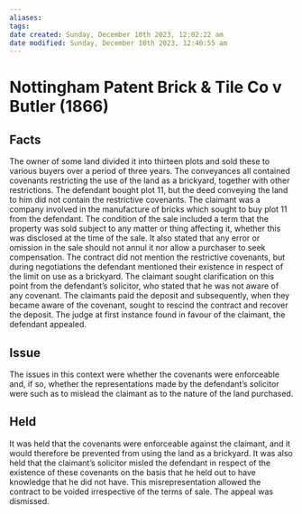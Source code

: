 ```yaml
---
aliases: 
tags: 
date created: Sunday, December 10th 2023, 12:02:22 am
date modified: Sunday, December 10th 2023, 12:40:55 am
---
```


# Nottingham Patent Brick & Tile Co v Butler (1866)

## Facts

The owner of some land divided it into thirteen plots and sold these to various buyers over a period of three years. The conveyances all contained covenants restricting the use of the land as a brickyard, together with other restrictions. The defendant bought plot 11, but the deed conveying the land to him did not contain the restrictive covenants. The claimant was a company involved in the manufacture of bricks which sought to buy plot 11 from the defendant. The condition of the sale included a term that the property was sold subject to any matter or thing affecting it, whether this was disclosed at the time of the sale. It also stated that any error or omission in the sale should not annul it nor allow a purchaser to seek compensation. The contract did not mention the restrictive covenants, but during negotiations the defendant mentioned their existence in respect of the limit on use as a brickyard. The claimant sought clarification on this point from the defendant’s solicitor, who stated that he was not aware of any covenant. The claimants paid the deposit and subsequently, when they became aware of the covenant, sought to rescind the contract and recover the deposit. The judge at first instance found in favour of the claimant, the defendant appealed.

## Issue

The issues in this context were whether the covenants were enforceable and, if so, whether the representations made by the defendant’s solicitor were such as to mislead the claimant as to the nature of the land purchased.

## Held

It was held that the covenants were enforceable against the claimant, and it would therefore be prevented from using the land as a brickyard. It was also held that the claimant’s solicitor misled the defendant in respect of the existence of these covenants on the basis that he held out to have knowledge that he did not have. This misrepresentation allowed the contract to be voided irrespective of the terms of sale. The appeal was dismissed.

